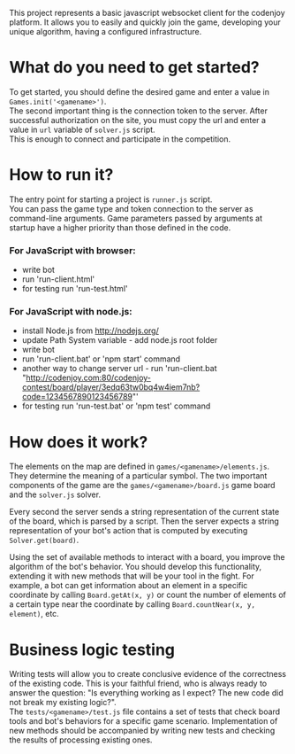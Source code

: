 This project represents a basic javascript websocket client for the codenjoy platform.
It allows you to easily and quickly join the game, developing your unique algorithm, having a configured infrastructure.

# What do you need to get started?
To get started, you should define the desired game and enter a value in `Games.init('<gamename>')`. \
The second important thing is the connection token to the server. After successful authorization on the site, you must copy the url
and enter a value in `url` variable of `solver.js` script. \
This is enough to connect and participate in the competition.

# How to run it?
The entry point for starting a project is `runner.js` script. \
You can pass the game type and token connection to the server as command-line arguments.
Game parameters passed by arguments at startup have a higher priority than those defined in the code.

### For JavaScript with browser:
- write bot
- run 'run-client.html'
- for testing run 'run-test.html'

### For JavaScript with node.js:
- install Node.js from http://nodejs.org/
- update Path System variable - add node.js root folder
- write bot
- run 'run-client.bat' or 'npm start' command
- another way to change server url - run 'run-client.bat "http://codenjoy.com:80/codenjoy-contest/board/player/3edq63tw0bq4w4iem7nb?code=1234567890123456789"'
- for testing run 'run-test.bat' or 'npm test' command

# How does it work?
The elements on the map are defined in `games/<gamename>/elements.js`. They determine the meaning of a particular symbol.
The two important components of the game are the `games/<gamename>/board.js` game board and the `solver.js` solver.

Every second the server sends a string representation of the current state of the board, which is parsed by a script.
Then the server expects a string representation of your bot's action that is computed by executing `Solver.get(board)`.

Using the set of available methods to interact with a board, you improve the algorithm of the bot's behavior.
You should develop this functionality, extending it with new methods that will be your tool in the fight.
For example, a bot can get information about an element in a specific coordinate by calling `Board.getAt(x, y)`
or count the number of elements of a certain type near the coordinate by calling `Board.countNear(x, y, element)`, etc.

# Business logic testing
Writing tests will allow you to create conclusive evidence of the correctness of the existing code.
This is your faithful friend, who is always ready to answer the question: "Is everything working as I expect? The new code did not break my existing logic?". \
The `tests/<gamename>/test.js` file contains a set of tests that check board tools and bot's behaviors for a specific game scenario.
Implementation of new methods should be accompanied by writing new tests and checking the results of processing existing ones.